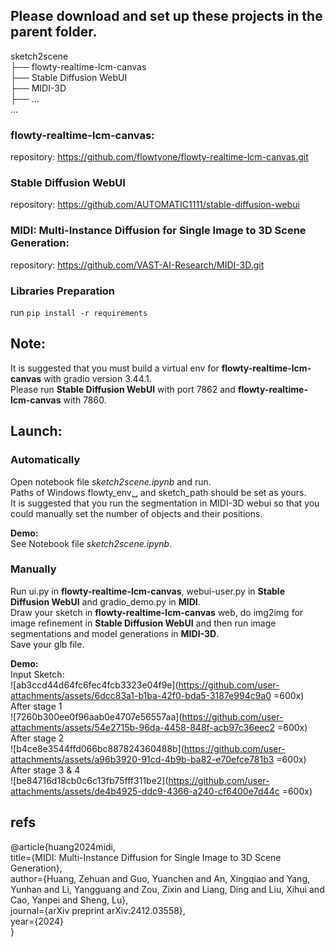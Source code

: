 ## Please download and set up these projects in the parent folder.

sketch2scene  
├── flowty-realtime-lcm-canvas  
├── Stable Diffusion WebUI  
├── MIDI-3D  
├── ...  
...  

### flowty-realtime-lcm-canvas: 
repository: https://github.com/flowtyone/flowty-realtime-lcm-canvas.git  

### Stable Diffusion WebUI
repository: https://github.com/AUTOMATIC1111/stable-diffusion-webui  

### MIDI: Multi-Instance Diffusion for Single Image to 3D Scene Generation: 
repository: https://github.com/VAST-AI-Research/MIDI-3D.git  

### Libraries Preparation
run `pip install -r requirements`  

## Note:
It is suggested that you must build a virtual env for **flowty-realtime-lcm-canvas** with gradio version 3.44.1.  
Please run **Stable Diffusion WebUI** with port 7862 and **flowty-realtime-lcm-canvas** with 7860.  

## Launch:
### Automatically
Open notebook file _sketch2scene.ipynb_ and run.  
Paths of Windows flowty_env␣ and sketch_path should be set as yours.  
It is suggested that you run the segmentation in MIDI-3D webui so that you could manually set the number of objects and their positions.  

**Demo:**  
See Notebook file _sketch2scene.ipynb_.  

### Manually
Run ui.py in **flowty-realtime-lcm-canvas**, webui-user.py in **Stable Diffusion WebUI** and gradio_demo.py in **MIDI**.  
Draw your sketch in **flowty-realtime-lcm-canvas** web, do img2img for image refinement in **Stable Diffusion WebUI** and then run image segmentations and model generations in **MIDI-3D**.  
Save your glb file.

**Demo:**  
Input Sketch:    
![ab3ccd44d64fc6fec4fcb3323e04f9e](https://github.com/user-attachments/assets/6dcc83a1-b1ba-42f0-bda5-3187e994c9a0 =600x)  
After stage 1  
![7260b300ee0f96aab0e4707e56557aa](https://github.com/user-attachments/assets/54e2715b-96da-4458-848f-acb97c36eec2 =600x)  
After stage 2  
![b4ce8e3544ffd066bc887824360488b](https://github.com/user-attachments/assets/a96b3920-91cd-4b9b-ba82-e70efce781b3 =600x)  
After stage 3 & 4  
![be84716d18cb0c6c13fb75fff311be2](https://github.com/user-attachments/assets/de4b4925-ddc9-4366-a240-cf6400e7d44c =600x)  


## refs
@article{huang2024midi,  
  title={MIDI: Multi-Instance Diffusion for Single Image to 3D Scene Generation},  
  author={Huang, Zehuan and Guo, Yuanchen and An, Xingqiao and Yang, Yunhan and Li, Yangguang and Zou, Zixin and Liang, Ding and Liu, Xihui and Cao, Yanpei and Sheng, Lu},  
  journal={arXiv preprint arXiv:2412.03558},  
  year={2024}  
}

